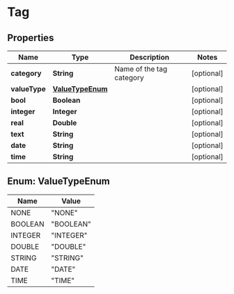 

# Tag


## Properties

| Name | Type | Description | Notes |
|------------ | ------------- | ------------- | -------------|
|**category** | **String** | Name of the tag category |  [optional] |
|**valueType** | [**ValueTypeEnum**](#ValueTypeEnum) |  |  [optional] |
|**bool** | **Boolean** |  |  [optional] |
|**integer** | **Integer** |  |  [optional] |
|**real** | **Double** |  |  [optional] |
|**text** | **String** |  |  [optional] |
|**date** | **String** |  |  [optional] |
|**time** | **String** |  |  [optional] |



## Enum: ValueTypeEnum

| Name | Value |
|---- | -----|
| NONE | &quot;NONE&quot; |
| BOOLEAN | &quot;BOOLEAN&quot; |
| INTEGER | &quot;INTEGER&quot; |
| DOUBLE | &quot;DOUBLE&quot; |
| STRING | &quot;STRING&quot; |
| DATE | &quot;DATE&quot; |
| TIME | &quot;TIME&quot; |



